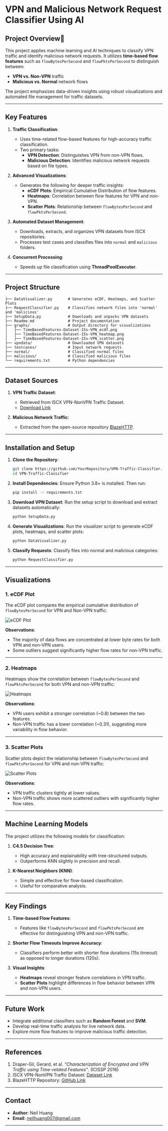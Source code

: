 # **VPN and Malicious Network Request Classifier Using AI**

## **Project Overview🚀**
This project applies machine learning and AI techniques to classify VPN traffic and identify malicious network requests. It utilizes **time-based flow features** such as `flowBytesPerSecond` and `flowPktsPerSecond` to distinguish between:
- **VPN vs. Non-VPN** traffic
- **Malicious vs. Normal** network flows

The project emphasizes data-driven insights using robust visualizations and automated file management for traffic datasets.

---

## **Key Features**

1. **Traffic Classification**:
   - Uses time-related flow-based features for high-accuracy traffic classification.
   - Two primary tasks:
     - **VPN Detection**: Distinguishes VPN from non-VPN flows.
     - **Malicious Detection**: Identifies malicious network requests based on file types.

2. **Advanced Visualizations**:
   - Generates the following for deeper traffic insights:
     - **eCDF Plots**: Empirical Cumulative Distribution of flow features.
     - **Heatmaps**: Correlation between flow features for VPN and non-VPN.
     - **Scatter Plots**: Relationship between `flowBytesPerSecond` and `flowPktsPerSecond`.

3. **Automated Dataset Management**:
   - Downloads, extracts, and organizes VPN datasets from ISCX repositories.
   - Processes test cases and classifies files into `normal` and `malicious` folders.

4. **Concurrent Processing**:
   - Speeds up file classification using **ThreadPoolExecutor**.

---

## **Project Structure**

```plaintext
├── DataVisualizer.py       # Generates eCDF, Heatmaps, and Scatter Plots
├── RequestClassifier.py    # Classifies network files into 'normal' and 'malicious'
├── SetupData.py            # Downloads and unpacks VPN datasets
├── Readme.md               # Project documentation
├── graphs/                 # Output directory for visualizations
│   ├── TimeBasedFeatures-Dataset-15s-VPN_ecdf.png
│   ├── TimeBasedFeatures-Dataset-15s-VPN_heatmap.png
│   ├── TimeBasedFeatures-Dataset-15s-VPN_scatter.png
├── vpndata/                # Downloaded VPN datasets
├── testcases/              # Input network requests
├── normal/                 # Classified normal files
├── malicious/              # Classified malicious files
└── requirements.txt        # Python dependencies
```

---

## **Dataset Sources**
1. **VPN Traffic Dataset**:
   - Retrieved from ISCX VPN-NonVPN Traffic Dataset.
   - [Download Link](http://205.174.165.80/CICDataset/ISCX-VPN-NonVPN-2016/)

2. **Malicious Network Traffic**:
   - Extracted from the open-source repository [BlazeHTTP](https://github.com/chaitin/blazehttp).

---

## **Installation and Setup**

1. **Clone the Repository**:
   ```bash
   git clone https://github.com/YourRepository/VPN-Traffic-Classifier.git
   cd VPN-Traffic-Classifier
   ```

2. **Install Dependencies**:
   Ensure Python 3.8+ is installed. Then run:
   ```bash
   pip install -r requirements.txt
   ```

3. **Download VPN Dataset**:
   Run the setup script to download and extract datasets automatically:
   ```bash
   python SetupData.py
   ```

4. **Generate Visualizations**:
   Run the visualizer script to generate eCDF plots, heatmaps, and scatter plots:
   ```bash
   python DataVisualizer.py
   ```

5. **Classify Requests**:
   Classify files into normal and malicious categories:
   ```bash
   python RequestClassifier.py
   ```

---

## **Visualizations**

### **1. eCDF Plot**  
The eCDF plot compares the empirical cumulative distribution of `flowBytesPerSecond` for VPN and Non-VPN traffic:

![eCDF Plot](graphs/TimeBasedFeatures-Dataset-15s-VPN_ecdf.png)

**Observations**:
- The majority of data flows are concentrated at lower byte rates for both VPN and non-VPN users.
- Some outliers suggest significantly higher flow rates for non-VPN traffic.

---

### **2. Heatmaps**  
Heatmaps show the correlation between `flowBytesPerSecond` and `flowPktsPerSecond` for both VPN and non-VPN traffic:

![Heatmaps](graphs/TimeBasedFeatures-Dataset-15s-VPN_heatmap.png)

**Observations**:
- VPN users exhibit a stronger correlation (~0.8) between the two features.
- Non-VPN traffic has a lower correlation (~0.31), suggesting more variability in flow behavior.

---

### **3. Scatter Plots**  
Scatter plots depict the relationship between `flowBytesPerSecond` and `flowPktsPerSecond` for VPN and non-VPN traffic:

![Scatter Plots](graphs/TimeBasedFeatures-Dataset-15s-VPN_scatter.png)

**Observations**:
- VPN traffic clusters tightly at lower values.
- Non-VPN traffic shows more scattered outliers with significantly higher flow rates.

---

## **Machine Learning Models**
The project utilizes the following models for classification:
1. **C4.5 Decision Tree**:
   - High accuracy and explainability with tree-structured outputs.
   - Outperforms KNN slightly in precision and recall.

2. **K-Nearest Neighbors (KNN)**:
   - Simple and effective for flow-based classification.
   - Useful for comparative analysis.

---

## **Key Findings**

1. **Time-based Flow Features**:
   - Features like `flowBytesPerSecond` and `flowPktsPerSecond` are effective for distinguishing VPN and non-VPN traffic.

2. **Shorter Flow Timeouts Improve Accuracy**:
   - Classifiers perform better with shorter flow durations (15s timeout) as opposed to longer durations (120s).

3. **Visual Insights**:
   - **Heatmaps** reveal stronger feature correlations in VPN traffic.
   - **Scatter Plots** highlight differences in flow behavior between VPN and non-VPN users.

---

## **Future Work**
- Integrate additional classifiers such as **Random Forest** and **SVM**.
- Develop real-time traffic analysis for live network data.
- Explore more flow features to improve malicious traffic detection.

---

## **References**
1. Draper-Gil, Gerard, et al. *"Characterization of Encrypted and VPN Traffic using Time-related Features"*. (ICISSP 2016)
2. ISCX VPN-NonVPN Traffic Dataset: [Dataset Link](http://205.174.165.80/CICDataset/ISCX-VPN-NonVPN-2016/)
3. BlazeHTTP Repository: [GitHub Link](https://github.com/chaitin/blazehttp)

---

## **Contact**
- **Author**: Neil Huang
- **Email**: neilhuang007@gmail.com

---
